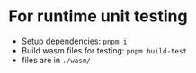 # For runtime unit testing

- Setup dependencies: `pnpm i`
- Build wasm files for testing: `pnpm build-test`
- files are in `./wasm/`

